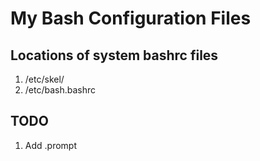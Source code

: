 # My Bash Configuration Files

## Locations of system bashrc files
01. /etc/skel/
02. /etc/bash.bashrc
## TODO
01. Add .prompt
